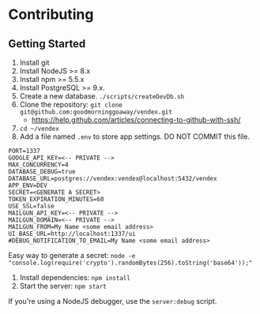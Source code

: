 # Contributing

## Getting Started
1. Install git
1. Install NodeJS >= 8.x
1. Install npm >= 5.5.x
1. Install PostgreSQL >= 9.x.
1. Create a new database. `./scripts/createDevDb.sh`
1. Clone the repository: `git clone git@github.com:goodmorninggoaway/vendex.git`
   - https://help.github.com/articles/connecting-to-github-with-ssh/
1. `cd ~/vendex`
1. Add a file named `.env` to store app settings. DO NOT COMMIT this file.
```
PORT=1337
GOOGLE_API_KEY=<-- PRIVATE -->
MAX_CONCURRENCY=4
DATABASE_DEBUG=true
DATABASE_URL=postgres://vendex:vendex@localhost:5432/vendex
APP_ENV=DEV
SECRET=<GENERATE A SECRET>
TOKEN_EXPIRATION_MINUTES=60
USE_SSL=false
MAILGUN_API_KEY=<-- PRIVATE -->
MAILGUN_DOMAIN=<-- PRIVATE -->
MAILGUN_FROM=My Name <some email address>
UI_BASE_URL=http://localhost:1337/ui
#DEBUG_NOTIFICATION_TO_EMAIL=My Name <some email address>

```

Easy way to generate a secret:
`node -e "console.log(require('crypto').randomBytes(256).toString('base64'));"`
1. Install dependencies: `npm install`
1. Start the server: `npm start`

If you're using a NodeJS debugger, use the `server:debug` script.
